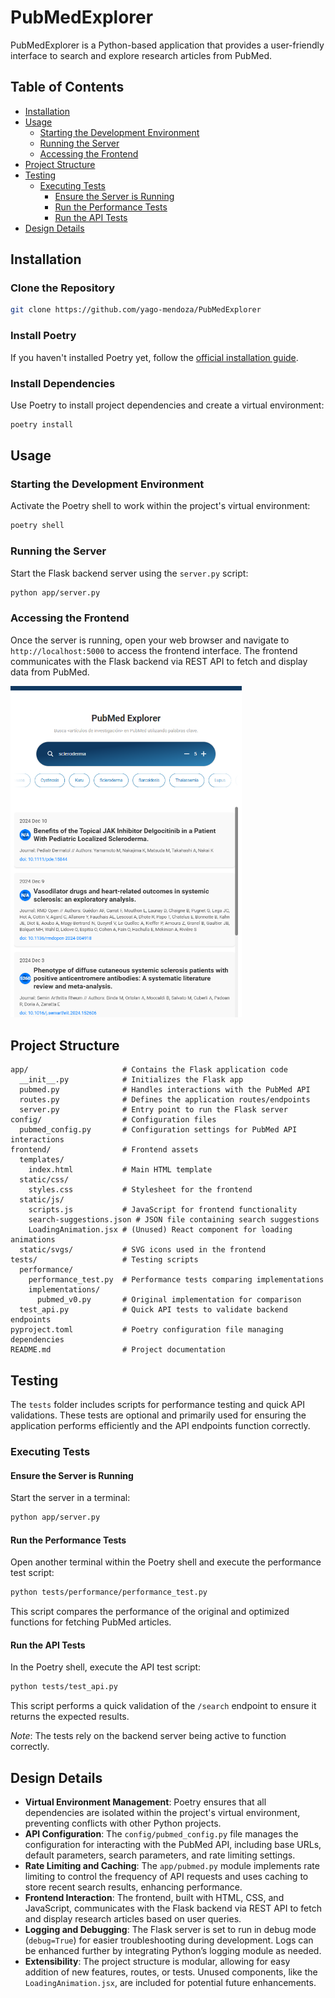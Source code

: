 
# PubMedExplorer

PubMedExplorer is a Python-based application that provides a user-friendly interface to search and explore research articles from PubMed.

## Table of Contents

- [Installation](#installation)
- [Usage](#usage)
  - [Starting the Development Environment](#starting-the-development-environment)
  - [Running the Server](#running-the-server)
  - [Accessing the Frontend](#accessing-the-frontend)
- [Project Structure](#project-structure)
- [Testing](#testing)
  - [Executing Tests](#executing-tests)
    - [Ensure the Server is Running](#ensure-the-server-is-running)
    - [Run the Performance Tests](#run-the-performance-tests)
    - [Run the API Tests](#run-the-api-tests)
- [Design Details](#design-details)

## Installation

### Clone the Repository

```bash
git clone https://github.com/yago-mendoza/PubMedExplorer
```

### Install Poetry

If you haven't installed Poetry yet, follow the [official installation guide](https://python-poetry.org/docs/#installation).

### Install Dependencies

Use Poetry to install project dependencies and create a virtual environment:

```bash
poetry install
```

## Usage

### Starting the Development Environment

Activate the Poetry shell to work within the project's virtual environment:

```bash
poetry shell
```

### Running the Server

Start the Flask backend server using the `server.py` script:

```bash
python app/server.py
```

### Accessing the Frontend

Once the server is running, open your web browser and navigate to `http://localhost:5000` to access the frontend interface. The frontend communicates with the Flask backend via REST API to fetch and display data from PubMed.

<img src="./screenshot.PNG" alt="PubMedExplorer Interface" width="370">

## Project Structure

```
app/                     # Contains the Flask application code
  __init__.py            # Initializes the Flask app
  pubmed.py              # Handles interactions with the PubMed API
  routes.py              # Defines the application routes/endpoints
  server.py              # Entry point to run the Flask server
config/                  # Configuration files
  pubmed_config.py       # Configuration settings for PubMed API interactions
frontend/                # Frontend assets
  templates/
    index.html           # Main HTML template
  static/css/
    styles.css           # Stylesheet for the frontend
  static/js/
    scripts.js           # JavaScript for frontend functionality
    search-suggestions.json # JSON file containing search suggestions
    LoadingAnimation.jsx # (Unused) React component for loading animations
  static/svgs/           # SVG icons used in the frontend
tests/                   # Testing scripts
  performance/
    performance_test.py  # Performance tests comparing implementations
    implementations/
      pubmed_v0.py       # Original implementation for comparison
  test_api.py            # Quick API tests to validate backend endpoints
pyproject.toml           # Poetry configuration file managing dependencies
README.md                # Project documentation
```

## Testing

The `tests` folder includes scripts for performance testing and quick API validations. These tests are optional and primarily used for ensuring the application performs efficiently and the API endpoints function correctly.

### Executing Tests

#### Ensure the Server is Running

Start the server in a terminal:

```bash
python app/server.py
```

#### Run the Performance Tests

Open another terminal within the Poetry shell and execute the performance test script:

```bash
python tests/performance/performance_test.py
```

This script compares the performance of the original and optimized functions for fetching PubMed articles.

#### Run the API Tests

In the Poetry shell, execute the API test script:

```bash
python tests/test_api.py
```

This script performs a quick validation of the `/search` endpoint to ensure it returns the expected results.

*Note*: The tests rely on the backend server being active to function correctly.

## Design Details

- **Virtual Environment Management**: Poetry ensures that all dependencies are isolated within the project's virtual environment, preventing conflicts with other Python projects.
- **API Configuration**: The `config/pubmed_config.py` file manages the configuration for interacting with the PubMed API, including base URLs, default parameters, search parameters, and rate limiting settings.
- **Rate Limiting and Caching**: The `app/pubmed.py` module implements rate limiting to control the frequency of API requests and uses caching to store recent search results, enhancing performance.
- **Frontend Interaction**: The frontend, built with HTML, CSS, and JavaScript, communicates with the Flask backend via REST API to fetch and display research articles based on user queries.
- **Logging and Debugging**: The Flask server is set to run in debug mode (`debug=True`) for easier troubleshooting during development. Logs can be enhanced further by integrating Python’s logging module as needed.
- **Extensibility**: The project structure is modular, allowing for easy addition of new features, routes, or tests. Unused components, like the `LoadingAnimation.jsx`, are included for potential future enhancements.
